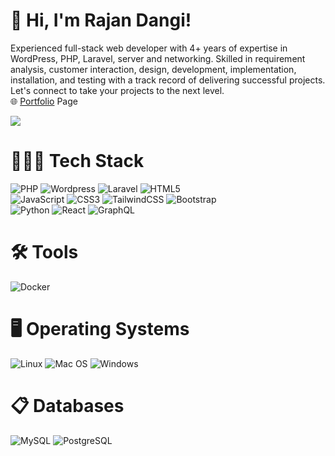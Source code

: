 # 👋 Hi, I'm Rajan Dangi!

Experienced full-stack web developer with 4+ years of expertise in WordPress, PHP, Laravel, server and networking. Skilled in requirement analysis, customer interaction, design, development, implementation, installation, and testing with a track record of delivering successful projects. Let's connect to take your projects to the next level.</br>
🌐 [Portfolio](https://www.rajandangi.com.np) Page </br>

<!-- GitHub stats from https://github.com/anuraghazra/github-readme-stats -->
<picture>
  <source
    srcset="https://github-readme-stats.vercel.app/api?username=rajandangi&show_icons=true&theme=dark"
    media="(prefers-color-scheme: dark)"
  />
  <source
    srcset="https://github-readme-stats.vercel.app/api?username=rajandangi&show_icons=true"
    media="(prefers-color-scheme: light), (prefers-color-scheme: no-preference)"
  />
  <img src="https://github-readme-stats.vercel.app/api?username=rajandangi&show_icons=true" />
</picture>

# 👨🏻‍💻 Tech Stack
<!-- Badges from https://github.com/Ileriayo/markdown-badges -->
![PHP](https://img.shields.io/badge/php-7A86B8?style=for-the-badge&logo=php&logoColor=white)
![Wordpress](https://img.shields.io/badge/wordpress-%2320232a.svg?style=for-the-badge&logo=wordpress&logoColor=white)
![Laravel](https://img.shields.io/badge/laravel-%23E34F26.svg?style=for-the-badge&logo=laravel&logoColor=white)
![HTML5](https://img.shields.io/badge/html5-%23E34F26.svg?style=for-the-badge&logo=html5&logoColor=white)</br>
![JavaScript](https://img.shields.io/badge/javascript-%23323330.svg?style=for-the-badge&logo=javascript&logoColor=%23F7DF1E)
![CSS3](https://img.shields.io/badge/css3-%231572B6.svg?style=for-the-badge&logo=css3&logoColor=white)
![TailwindCSS](https://img.shields.io/badge/tailwindcss-%2338B2AC.svg?style=for-the-badge&logo=tailwind-css&logoColor=white)
![Bootstrap](https://img.shields.io/badge/Bootstrap-%2338B2AC.svg?style=for-the-badge&logo=bootstrap&logoColor=white)<br/>
![Python](https://img.shields.io/badge/python-3670A0?style=for-the-badge&logo=python&logoColor=ffdd54)
![React](https://img.shields.io/badge/react-%2320232a.svg?style=for-the-badge&logo=react&logoColor=%2361DAFB)
![GraphQL](https://img.shields.io/badge/-GraphQL-E10098?style=for-the-badge&logo=graphql&logoColor=white)

# 🛠️ Tools
![Docker](https://img.shields.io/badge/docker-3670A0?style=for-the-badge&logo=docker&logoColor=white)

# 🖥️ Operating Systems
![Linux](https://img.shields.io/badge/linux-%23E34F26.svg?style=for-the-badge&logo=linux&logoColor=white)
![Mac OS](https://img.shields.io/badge/mac%20os%20-020202?style=for-the-badge&logo=apple&logoColor=white)
![Windows](https://img.shields.io/badge/Windows-00084d?style=for-the-badge&logo=windows&logoColor=white)

# 📋 Databases
![MySQL](https://img.shields.io/badge/mysql-3670A0?style=for-the-badge&logo=mysql&logoColor=white)
![PostgreSQL](https://img.shields.io/badge/PostgreSQL-3670A0?style=for-the-badge&logo=postgresql&logoColor=white)

